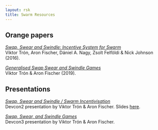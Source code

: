 ```yaml
---
layout: rsk
title: Swarm Resources
---
```


## Orange papers
[_Swap, Swear and Swindle: Incentive System for Swarm_](https://swarm-gateways.net/bzz:/theswarm.eth/ethersphere/orange-papers/1)\
Viktor Trón, Aron Fischer, Dániel A. Nagy, Zsolt Felföldi & Nick Johnson (2016).

[_Generalised Swap Swear and Swindle Games_](https://www.overleaf.com/read/yszmsdqyqbvc)\
Viktor Trón & Aron Fischer (2019).

## Presentations
[_Swap, Swear and Swindle / Swarm Incentivisation_](https://www.youtube.com/watch?v=DZbhjnhP5g4)\
Devcon2 presentation by Viktor Trón & Aron Fischer. Slides [here](https://ethersphere.github.io/swarm-home/talks/devcon2/sw%5E3/sw%5E3-slides.pdf).

[_Swap, Swear, and Swindle Games_](https://www.youtube.com/watch?v=9Cgyhsjsfbg)\
Devcon3 presentation by Viktor Trón & Aron Fischer.